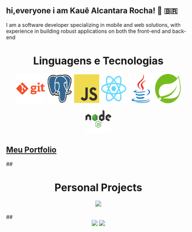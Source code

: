 ## hi,everyone i am Kauê Alcantara Rocha! 👋 🇧🇷
I am a software developer specializing in mobile and web solutions, with experience in building robust applications on both the front-end and back-end
<div align="center">
  <h1>Linguagens e Tecnologias</h1>
 <img src="https://github.com/devicons/devicon/blob/master/icons/git/git-plain-wordmark.svg" height="80" width="80"/>
 <img src="https://github.com/devicons/devicon/blob/master/icons/postgresql/postgresql-original.svg" height="80" width="70"/>
 <img src="https://github.com/devicons/devicon/blob/master/icons/javascript/javascript-original.svg" height="80" width="70"/>
  <img src="https://github.com/devicons/devicon/blob/master/icons/react/react-original.svg" height="80" width="70"/>
  <img src="https://github.com/devicons/devicon/blob/master/icons/java/java-original.svg" height="80" width="70"/>
  <img src="https://github.com/devicons/devicon/blob/master/icons/spring/spring-original.svg" height="80" width="70"/>
  <img src="https://github.com/devicons/devicon/blob/master/icons/nodejs/nodejs-original-wordmark.svg" height="80" width="70"/>
  
  
</div>

<h2><a href="https://meuportfolio2.netlify.app" style="font-size: 2rem>">Meu Portfolio</a></h2>  
  ##
 <div align="center">
  <h1> Personal Projects</h1>
  <a href="https://github.com/Kaueroch/BankNote">
    <img height="145em" src="https://github-readme-stats.vercel.app/api/pin/?username=Kaueroch&repo=CloudDownYad&theme=tokyonight">
  </a>
</div><br/>
##
<div align="center">
  <img height="191em" src="https://github-readme-stats.vercel.app/api?username=Kaueroch&show_icons=true&theme=tokyonight&include_all_commits=true&rank_icon=github">
  <img height="191em" src="https://github-readme-stats.vercel.app/api/top-langs/?username=Kaueroch&layout=compact&langs_count=8&theme=tokyonight"/>

<br/>
